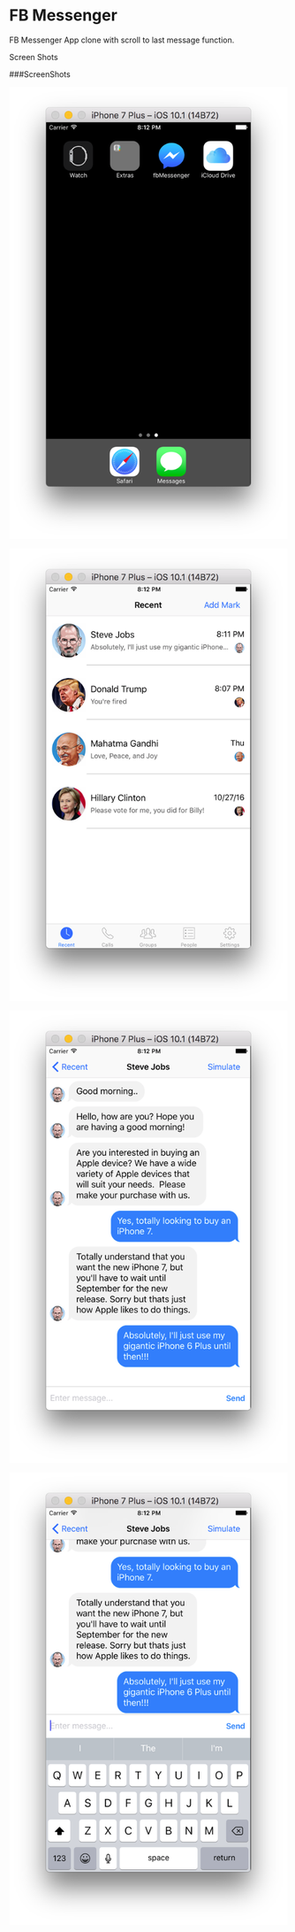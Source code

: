 # FB Messenger
FB Messenger App clone with scroll to last message function.

Screen Shots

###ScreenShots

![](https://github.com/chashmeetsingh/FB-Messenger/blob/master/Screenshots/Screen%20Shot%202016-11-04%20at%208.12.26%20PM.png)

![](https://github.com/chashmeetsingh/FB-Messenger/blob/master/Screenshots/Screen%20Shot%202016-11-04%20at%208.12.30%20PM.png)

![](https://github.com/chashmeetsingh/FB-Messenger/blob/master/Screenshots/Screen%20Shot%202016-11-04%20at%208.12.34%20PM.png)

![](https://github.com/chashmeetsingh/FB-Messenger/blob/master/Screenshots/Screen%20Shot%202016-11-04%20at%208.12.39%20PM.png)
